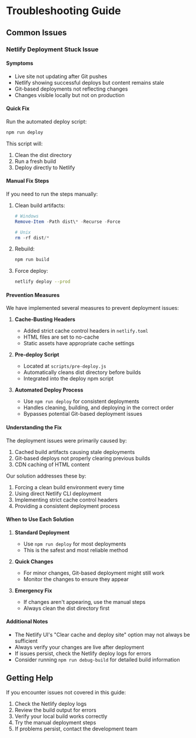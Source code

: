 # Troubleshooting Guide

## Common Issues

### Netlify Deployment Stuck Issue

#### Symptoms
- Live site not updating after Git pushes
- Netlify showing successful deploys but content remains stale
- Git-based deployments not reflecting changes
- Changes visible locally but not on production

#### Quick Fix
Run the automated deploy script:
```bash
npm run deploy
```

This script will:
1. Clean the dist directory
2. Run a fresh build
3. Deploy directly to Netlify

#### Manual Fix Steps
If you need to run the steps manually:

1. Clean build artifacts:
   ```powershell
   # Windows
   Remove-Item -Path dist\* -Recurse -Force
   
   # Unix
   rm -rf dist/*
   ```

2. Rebuild:
   ```bash
   npm run build
   ```

3. Force deploy:
   ```bash
   netlify deploy --prod
   ```

#### Prevention Measures
We have implemented several measures to prevent deployment issues:

1. **Cache-Busting Headers**
   - Added strict cache control headers in `netlify.toml`
   - HTML files are set to no-cache
   - Static assets have appropriate cache settings

2. **Pre-deploy Script**
   - Located at `scripts/pre-deploy.js`
   - Automatically cleans dist directory before builds
   - Integrated into the deploy npm script

3. **Automated Deploy Process**
   - Use `npm run deploy` for consistent deployments
   - Handles cleaning, building, and deploying in the correct order
   - Bypasses potential Git-based deployment issues

#### Understanding the Fix
The deployment issues were primarily caused by:
1. Cached build artifacts causing stale deployments
2. Git-based deploys not properly clearing previous builds
3. CDN caching of HTML content

Our solution addresses these by:
1. Forcing a clean build environment every time
2. Using direct Netlify CLI deployment
3. Implementing strict cache control headers
4. Providing a consistent deployment process

#### When to Use Each Solution

1. **Standard Deployment**
   - Use `npm run deploy` for most deployments
   - This is the safest and most reliable method

2. **Quick Changes**
   - For minor changes, Git-based deployment might still work
   - Monitor the changes to ensure they appear

3. **Emergency Fix**
   - If changes aren't appearing, use the manual steps
   - Always clean the dist directory first

#### Additional Notes

- The Netlify UI's "Clear cache and deploy site" option may not always be sufficient
- Always verify your changes are live after deployment
- If issues persist, check the Netlify deploy logs for errors
- Consider running `npm run debug-build` for detailed build information

## Getting Help

If you encounter issues not covered in this guide:

1. Check the Netlify deploy logs
2. Review the build output for errors
3. Verify your local build works correctly
4. Try the manual deployment steps
5. If problems persist, contact the development team 